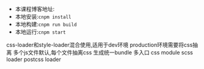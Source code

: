 - 本课程博客地址:
- 本地安装:`cnpm install`
- 本地构建:`cnpm run build`
- 本地运行:`cnpm start`

css-loader和style-loader混合使用,适用于dev环境
production环境需要将css抽离
多个js文件默认,每个文件抽离css
生成统一bundle
多入口
css module
scss loader
postcss loader

